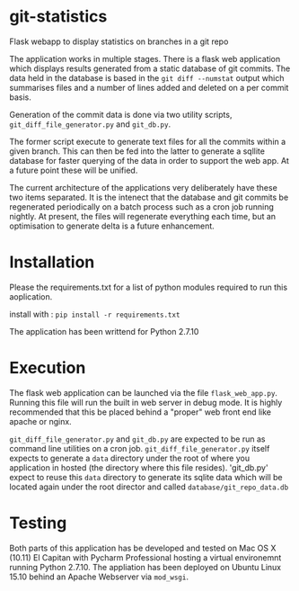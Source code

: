 # git-statistics
Flask webapp to display statistics on branches in a git repo

The application works in multiple stages. There is a flask web application which displays results generated from a 
static database of git commits. The data held in the database is based in the `git diff --numstat` output which 
summarises files and a number of lines added and deleted on a per commit basis. 

Generation of the commit data is done via two utility scripts, `git_diff_file_generator.py` and `git_db.py`.

The former script execute to generate text files for all the commits within a given branch. This can then be fed into the
latter to generate a sqllite database for faster querying of the data in order to support the web app. At a future point these 
will be unified. 

The current architecture of the applications very deliberately have these two items separated. It is the intenect that the 
database and git commits be regenerated periodically on a batch process such as a cron job running nightly. At present,
the files will regenerate everything each time, but an optimisation to generate delta is a future enhancement. 


# Installation
Please the requirements.txt for a list of python modules required to run this aoplication. 

install with :
`pip install -r requirements.txt`

The application has been writtend for Python 2.7.10

# Execution

The flask web application can be launched via the file `flask_web_app.py`. Running this file will run 
the built in web server in debug mode. It is highly recommended that this be placed behind a "proper"
web front end like apache or nginx. 

`git_diff_file_generator.py` and `git_db.py` are expected to be run as command line utilities on a cron job. `git_diff_file_generator.py`
itself expects to generate a `data` directory under the root of where you application in hosted (the directory where this file resides). 
'git_db.py' expect to reuse this `data` directory to generate its sqlite data which will be located again under the root director 
and called `database/git_repo_data.db`

# Testing
Both parts of this application has be developed and tested on Mac OS X (10.11) El Capitan with Pycharm Professional hosting a virtual environemnt
running Python 2.7.10. The appliation has been deployed on Ubuntu Linux 15.10 behind an Apache Webserver via `mod_wsgi`.






